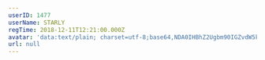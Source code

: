 ```yaml
---
userID: 1477
userName: STARLY
regTime: 2018-12-11T12:21:00.000Z
avatar: 'data:text/plain; charset=utf-8;base64,NDA0IHBhZ2Ugbm90IGZvdW5kCg=='
url: null
---
```



